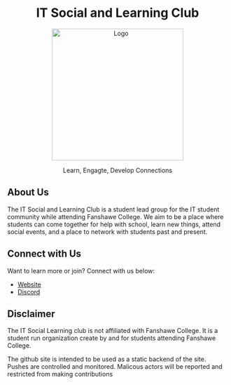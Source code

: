 <div align="center">

# IT Social and Learning Club

<img src="assets/img/avatar.png" alt="Logo" height=300px>

Learn, Engagte, Develop Connections

</div>

## About Us

The IT Social and Learning Club is a student lead group for the IT student community while attending Fanshawe College. We aim to be a place where students can come together for help with school, learn new things, attend social events, and a place to network with students past and present.

## Connect with Us

Want to learn more or join? Connect with us below:

* [Website](https://itslc2023.github.io/)
* [Discord](https://discord.gg/vCTzpmjD2B)

## Disclaimer

The IT Social Learning club is not affiliated with Fanshawe College. It is a student run organization create by and for students attending Fanshawe College.

The github site is intended to be used as a static backend of the site. Pushes are controlled and monitored. Malicous actors will be reported and restricted from making contributions